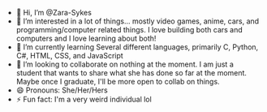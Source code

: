 - 👋 Hi, I’m @Zara-Sykes
- 👀 I’m interested in a lot of things... mostly video games, anime, cars, and programming/computer related things. I love building both cars and computers and I love learning about both!
- 🌱 I’m currently learning Several different languages, primarily C, Python, C#, HTML, CSS, and JavaScript
- 💞️ I’m looking to collaborate on nothing at the moment. I am just a student that wants to share what she has done so far at the moment. Maybe once I graduate, I'll be more open to collab on things.
- 😄 Pronouns: She/Her/Hers
- ⚡ Fun fact: I'm a very weird individual lol

<!---
Zara-Sykes/Zara-Sykes is a ✨ special ✨ repository because its `README.md` (this file) appears on your GitHub profile.
You can click the Preview link to take a look at your changes.
--->
